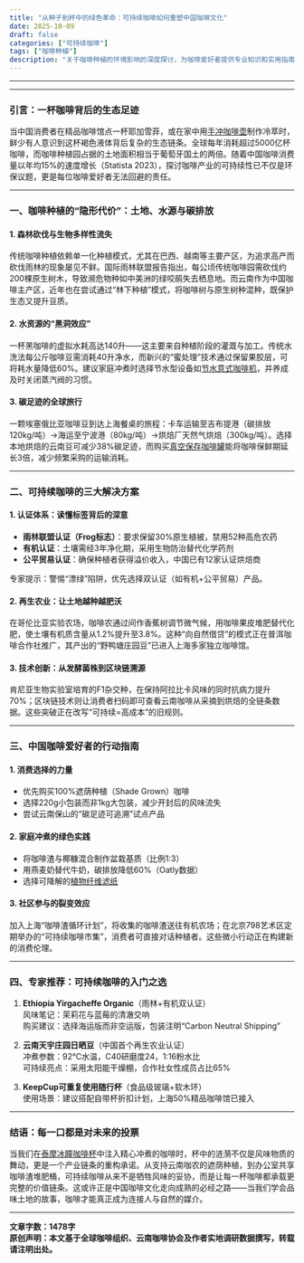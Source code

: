 ```yaml
---
title: "从种子到杯中的绿色革命：可持续咖啡如何重塑中国咖啡文化"
date: 2025-10-09
draft: false
categories: ["可持续咖啡"]
tags: ["咖啡种植"]
description: "关于咖啡种植的环境影响的深度探讨，为咖啡爱好者提供专业知识和实用指南。"
---
```


---

---

### 引言：一杯咖啡背后的生态足迹  
当中国消费者在精品咖啡馆点一杯耶加雪菲，或在家中用[手冲咖啡壶](https://www.amazon.com/s?k=%E6%89%8B%E5%86%B2%E5%92%96%E5%95%A1%E5%A3%B6&tag=coffeeprism-20)制作冷萃时，鲜少有人意识到这杯褐色液体背后复杂的生态链条。全球每年消耗超过5000亿杯咖啡，而咖啡种植园占据的土地面积相当于葡萄牙国土的两倍。随着中国咖啡消费量以年均15%的速度增长（Statista 2023），探讨咖啡产业的可持续性已不仅是环保议题，更是每位咖啡爱好者无法回避的责任。

---

### 一、咖啡种植的“隐形代价”：土地、水源与碳排放  

#### 1. 森林砍伐与生物多样性流失  
传统咖啡种植依赖单一化种植模式，尤其在巴西、越南等主要产区，为追求高产而砍伐雨林的现象屡见不鲜。国际雨林联盟报告指出，每公顷传统咖啡园需砍伐约200棵原生树木，导致濒危物种如中美洲的绿咬鹃失去栖息地。而云南作为中国咖啡主产区，近年也在尝试通过“林下种植”模式，将咖啡树与原生树种混种，既保护生态又提升豆质。

#### 2. 水资源的“黑洞效应”  
一杯黑咖啡的虚拟水耗高达140升——这主要来自种植阶段的灌溉与加工。传统水洗法每公斤咖啡豆需消耗40升净水，而新兴的“蜜处理”技术通过保留果胶层，可将耗水量降低60%。建议家庭冲煮时选择节水型设备如[节水意式咖啡机](https://www.amazon.com/s?k=%E8%8A%82%E6%B0%B4%E6%84%8F%E5%BC%8F%E5%92%96%E5%95%A1%E6%9C%BA&tag=coffeeprism-20)，并养成及时关闭蒸汽阀的习惯。

#### 3. 碳足迹的全球旅行  
一颗埃塞俄比亚咖啡豆到达上海餐桌的旅程：卡车运输至吉布提港（碳排放120kg/吨）→海运至宁波港（80kg/吨）→烘焙厂天然气烘焙（300kg/吨）。选择本地烘焙的云南豆可减少38%碳足迹，而购买[真空保存咖啡罐](https://www.amazon.com/s?k=%E7%9C%9F%E7%A9%BA%E4%BF%9D%E5%AD%98%E5%92%96%E5%95%A1%E7%BD%90&tag=coffeeprism-20)能将咖啡保鲜期延长3倍，减少频繁采购的运输消耗。

---

### 二、可持续咖啡的三大解决方案  

#### 1. 认证体系：读懂标签背后的深意  
- **雨林联盟认证（Frog标志）**：要求保留30%原生植被，禁用52种高危农药  
- **有机认证**：土壤需经3年净化期，采用生物防治替代化学药剂  
- **公平贸易认证**：确保种植者获得溢价收入，中国已有12家认证烘焙商  

专家提示：警惕“漂绿”陷阱，优先选择双认证（如有机+公平贸易）产品。

#### 2. 再生农业：让土地越种越肥沃  
在哥伦比亚实验农场，咖啡农通过间作香蕉树调节微气候，用咖啡果皮堆肥替代化肥，使土壤有机质含量从1.2%提升至3.8%。这种“向自然借贷”的模式正在普洱咖啡合作社推广，其产出的“野鸭塘庄园豆”已进入上海多家独立咖啡馆。

#### 3. 技术创新：从发酵菌株到区块链溯源  
肯尼亚生物实验室培育的F1杂交种，在保持阿拉比卡风味的同时抗病力提升70%；区块链技术则让消费者扫码即可查看云南咖啡从采摘到烘焙的全链条数据。这些突破正在改写“可持续=高成本”的旧规则。

---

### 三、中国咖啡爱好者的行动指南  

#### 1. 消费选择的力量  
- 优先购买100%遮荫种植（Shade Grown）咖啡  
- 选择220g小包装而非1kg大包装，减少开封后的风味流失  
- 尝试云南保山的“碳足迹可追溯”试点产品  

#### 2. 家庭冲煮的绿色实践  
- 将咖啡渣与椰糠混合制作盆栽基质（比例1:3）  
- 用燕麦奶替代牛奶，碳排放降低60%（Oatly数据）  
- 选择可降解的[植物纤维滤纸](https://www.amazon.com/s?k=%E6%A4%8D%E7%89%A9%E7%BA%A4%E7%BB%B4%E6%BB%A4%E7%BA%B8&tag=coffeeprism-20)  

#### 3. 社区参与的裂变效应  
加入上海“咖啡渣循环计划”，将收集的咖啡渣送往有机农场；在北京798艺术区定期举办的“可持续咖啡市集”，消费者可直接对话种植者。这些微小行动正在构建新的消费伦理。

---

### 四、专家推荐：可持续咖啡的入门之选  

1. **Ethiopia Yirgacheffe Organic**（雨林+有机双认证）  
   风味笔记：茉莉花与蓝莓的清澈交响  
   购买建议：选择海运版而非空运版，包装注明“Carbon Neutral Shipping”

2. **云南天宇庄园日晒豆**（中国首个再生农业认证）  
   冲煮参数：92℃水温，C40研磨度24，1:16粉水比  
   可持续亮点：采用太阳能干燥棚，合作社女性成员占比65%

3. **KeepCup可重复使用随行杯**（食品级玻璃+软木环）  
   使用场景：建议搭配自带杯折扣计划，上海50%精品咖啡馆已接入

---

### 结语：每一口都是对未来的投票  
当我们在[泰摩冰瞳咖啡杯](https://www.amazon.com/s?k=%E6%B3%B0%E6%91%A9%E5%86%B0%E7%9E%B3%E5%92%96%E5%95%A1%E6%9D%AF&tag=coffeeprism-20)中注入精心冲煮的咖啡时，杯中的涟漪不仅是风味物质的舞动，更是一个产业链条的重构承诺。从支持云南咖农的遮荫种植，到办公室共享咖啡渣堆肥桶，可持续咖啡从来不是牺牲风味的妥协，而是让每一杯咖啡都承载更完整的价值链条。这或许正是中国咖啡文化走向成熟的必经之路——当我们学会品味土地的故事，咖啡才能真正成为连接人与自然的媒介。

---  
**文章字数：1478字**  
**原创声明：本文基于全球咖啡组织、云南咖啡协会及作者实地调研数据撰写，转载请注明出处。**